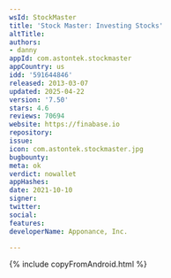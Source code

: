 ```yaml
---
wsId: StockMaster
title: 'Stock Master: Investing Stocks'
altTitle: 
authors:
- danny
appId: com.astontek.stockmaster
appCountry: us
idd: '591644846'
released: 2013-03-07
updated: 2025-04-22
version: '7.50'
stars: 4.6
reviews: 70694
website: https://finabase.io
repository: 
issue: 
icon: com.astontek.stockmaster.jpg
bugbounty: 
meta: ok
verdict: nowallet
appHashes: 
date: 2021-10-10
signer: 
twitter: 
social: 
features: 
developerName: Apponance, Inc.

---
```


{% include copyFromAndroid.html %}
